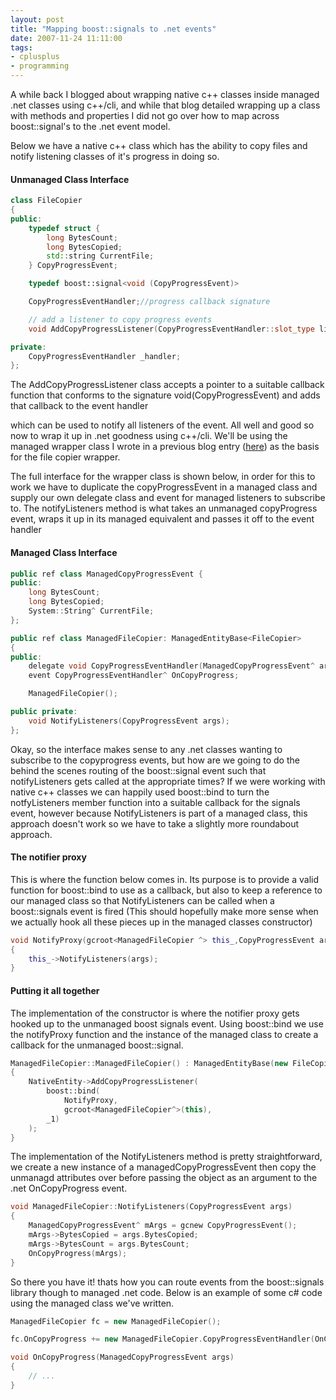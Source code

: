 ```yaml
---
layout: post
title: "Mapping boost::signals to .net events"
date: 2007-11-24 11:11:00
tags:
- cplusplus
- programming
---
```

A while back I blogged about wrapping native c++ classes inside managed .net classes using c++/cli, and while that blog detailed wrapping up a class with methods and properties I did not go over how to map across boost::signal's to the .net event model.   

Below we have a native c++ class which has the ability to copy files and notify listening classes of it's progress in doing so.   

#### Unmanaged Class Interface   

``` c++
class FileCopier
{
public:
    typedef struct {
        long BytesCount;
        long BytesCopied;
        std::string CurrentFile;
    } CopyProgressEvent;

    typedef boost::signal<void (CopyProgressEvent)>

    CopyProgressEventHandler;//progress callback signature

    // add a listener to copy progress events
    void AddCopyProgressListener(CopyProgressEventHandler::slot_type listener);

private:
    CopyProgressEventHandler _handler;
};
```

The AddCopyProgressListener class accepts a pointer to a suitable callback function that conforms to the signature void(CopyProgressEvent) and adds that callback to the event handler 

which can be used to notify all listeners of the event. All well and good so now to wrap it up in .net goodness using c++/cli. We'll be using the managed wrapper class I wrote in a previous blog entry ([here](/News/2007/09/16/the-trip-to-c2b2bcli-with-unexpected-results)) as the basis for the file copier wrapper. 

The full interface for the wrapper class is shown below, in order for this to work we have to duplicate the copyProgressEvent in a managed class and supply our own delegate class and event for managed listeners to subscribe to. The notifyListeners method is what takes an unmanaged copyProgress event, wraps it up in its managed equivalent and passes it off to the event handler 

#### Managed Class Interface

``` c++
public ref class ManagedCopyProgressEvent {
public:
    long BytesCount;
    long BytesCopied;
    System::String^ CurrentFile;
};

public ref class ManagedFileCopier: ManagedEntityBase<FileCopier>
{
public:
    delegate void CopyProgressEventHandler(ManagedCopyProgressEvent^ args);
    event CopyProgressEventHandler^ OnCopyProgress;

    ManagedFileCopier();

public private:
    void NotifyListeners(CopyProgressEvent args);
};
```

Okay, so the interface makes sense to any .net classes wanting to subscribe to the copyprogress events, but how are we going to do the behind the scenes routing of the boost::signal event such that notifyListeners gets called at the appropriate times? If we were working with native c++ classes we can happily used boost::bind to turn the notfyListeners member function into a suitable callback for the signals event, however because NotifyListeners is part of a managed class, this approach doesn't work so we have to take a slightly more roundabout approach. 

#### The notifier proxy 

This is where the function below comes in. Its purpose is to provide a valid function for boost::bind to use as a callback, but also to keep a reference to our managed class so that NotifyListeners can be called when a boost::signals event is fired (This should hopefully make more sense when we actually hook all these pieces up in the managed classes constructor) 

``` c++
void NotifyProxy(gcroot<ManagedFileCopier ^> this_,CopyProgressEvent args) 
{
    this_->NotifyListeners(args);
}
```

#### Putting it all together

The implementation of the constructor is where the notifier proxy gets hooked up to the unmanaged boost signals event. Using boost::bind we use the notifyProxy function and the instance of the managed class to create a callback for the unmanaged boost::signal. 

``` c++
ManagedFileCopier::ManagedFileCopier() : ManagedEntityBase(new FileCopier(),true) 
{
    NativeEntity->AddCopyProgressListener(
        boost::bind(
            NotifyProxy,
            gcroot<ManagedFileCopier^>(this),
        _1)
    );
}
```

The implementation of the NotifyListeners method is pretty straightforward, we create a new instance of a managedCopyProgressEvent then copy the unmanagd attributes over before passing the object as an argument to the .net OnCopyProgress event. 

``` c++
void ManagedFileCopier::NotifyListeners(CopyProgressEvent args)
{
    ManagedCopyProgressEvent^ mArgs = gcnew CopyProgressEvent();
    mArgs->BytesCopied = args.BytesCopied;
    mArgs->BytesCount = args.BytesCount;
    OnCopyProgress(mArgs);
}
```

So there you have it! thats how you can route events from the boost::signals library though to managed .net code. Below is an example of some c# code using the managed class we've written. 

``` c++
ManagedFileCopier fc = new ManagedFileCopier();

fc.OnCopyProgress += new ManagedFileCopier.CopyProgressEventHandler(OnCopyProgress);

void OnCopyProgress(ManagedCopyProgressEvent args)
{
    // ...
}
```
